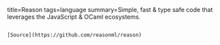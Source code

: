 title=Reason
tags=language
summary=Simple, fast & type safe code that leverages the JavaScript & OCaml ecosystems.
~~~~~~

[Source](https://github.com/reasonml/reason)

